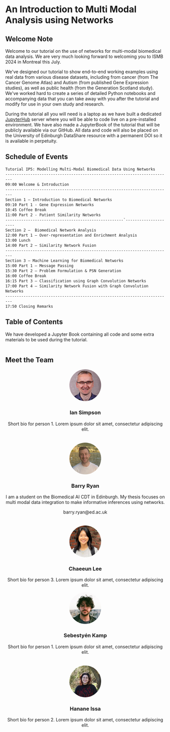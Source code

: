 # An Introduction to Multi Modal Analysis using Networks

## Welcome Note
Welcome to our tutorial on the use of networks for multi-modal biomedical data analysis. We are very much looking forward to welcoming you to ISMB 2024 in Montreal this July.

We've designed our tutorial to show end-to-end working examples using real data from various disease datasets, including from cancer (from The Cancer Genome Atlas) and Autism (from published Gene Expression studies), as well as public health (from the Generation Scotland study). We've worked hard to create a series of detailed Python notebooks and accompanying data that you can take away with you after the tutorial and modify for use in your own study and research.

During the tutorial all you will need is a laptop as we have built a dedicated [JupyterHub](https://biomedicalai.inf.ed.ac.uk/jupyter/hub/login) server where you will be able to code live on a pre-installed environment. We have also made a JupyterBook of the tutorial that will be publicly available via our GitHub. All data and code will also be placed on the University of Edinburgh DataShare resource with a permanent DOI so it is available in perpetuity.

## Schedule of Events
```
Tutorial IP5: Modelling Multi-Modal Biomedical Data Using Networks
-------------------------------------------------------------------------
09:00 Welcome & Introduction
-------------------------------------------------------------------------
Section 1 – Introduction to Biomedical Networks
09:10 Part 1 - Gene Expression Networks
10:45 Coffee Break
11:00 Part 2 - Patient Similarity Networks 
----------------------------------------------------`---------------------
Section 2 –  Biomedical Network Analysis 
12:00 Part 1 – Over-representation and Enrichment Analysis
13:00 Lunch
14:00 Part 2 – Similarity Network Fusion
-------------------------------------------------------------------------
Section 3 – Machine Learning for Biomedical Networks
15:00 Part 1 – Message Passing
15:30 Part 2 – Problem Formulation & PSN Generation
16:00 Coffee Break
16:15 Part 3 – Classification using Graph Convolution Networks
17:00 Part 4 – Similarity Network Fusion with Graph Convolution Networks
-------------------------------------------------------------------------
17:50 Closing Remarks
```

## Table of Contents
We have developed a Jupyter Book containing all code and some extra materials to be used during the tutorial. 
```{tableofcontents}
```

## Meet the Team

<div style="display: flex; flex-wrap: wrap; gap: 20px;">

  <div style="flex: 1; min-width: 250px; text-align: center;">
    <img src="./ian_simpson.jpg" alt="Profile Photo 1" style="width: 100px; height: 100px; border-radius: 50%;">
    <h3>Ian Simpson</h3>
    <p>Short bio for person 1. Lorem ipsum dolor sit amet, consectetur adipiscing elit.</p>
  </div>

  <div style="flex: 1; min-width: 250px; text-align: center;">
    <img src="barry_ryan.png" alt="Profile Photo 2" style="width: 100px; height: 100px; border-radius: 50%;">
    <h3>Barry Ryan</h3>
    <p>I am a student on the Biomedical AI CDT in Edinburgh. My thesis focuses on multi modal data integration to make informative inferences using networks. </p>
    <p>barry.ryan@ed.ac.uk</p>
  </div>

  <div style="flex: 1; min-width: 250px; text-align: center;">
    <img src="chaeeun_lee.png" alt="Profile Photo 3" style="width: 100px; height: 100px; border-radius: 50%;">
    <h3>Chaeeun Lee</h3>
    <p>Short bio for person 3. Lorem ipsum dolor sit amet, consectetur adipiscing elit.</p>
  </div>

</div>

<div style="display: flex; flex-wrap: wrap; gap: 20px;">

  <div style="flex: 1; min-width: 250px; text-align: center;">
    <img src="sebestyen_kamp.jpg" alt="Profile Photo 1" style="width: 100px; height: 100px; border-radius: 50%;">
    <h3>Sebestyén Kamp</h3>
    <p>Short bio for person 1. Lorem ipsum dolor sit amet, consectetur adipiscing elit.</p>
  </div>

  <div style="flex: 1; min-width: 250px; text-align: center;">
    <img src="hanane_issa.jpeg" alt="Profile Photo 2" style="width: 100px; height: 100px; border-radius: 50%;">
    <h3>Hanane Issa</h3>
    <p>Short bio for person 2. Lorem ipsum dolor sit amet, consectetur adipiscing elit.</p>
  </div>


</div>

